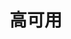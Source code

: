 

# 高可用  
<!-- 

高可用解决方案：同城双活？异地双活？异地多活？怎么实现？ 
https://mp.weixin.qq.com/s/-pjql9bbqrJSOzb2icMTVg
https://mp.weixin.qq.com/s/6nW7n0aaBis6XOFCRtmdiQ
一文聊聊高可用的“异地多活”架构设计 
https://mp.weixin.qq.com/s/_LczZ2hlBEUXf4I98NIGfg
搞懂高可用：异地多活，看这篇文章就够了！ 
https://mp.weixin.qq.com/s/58nAa5QHjL1bnuwVYFmfXQ

-->